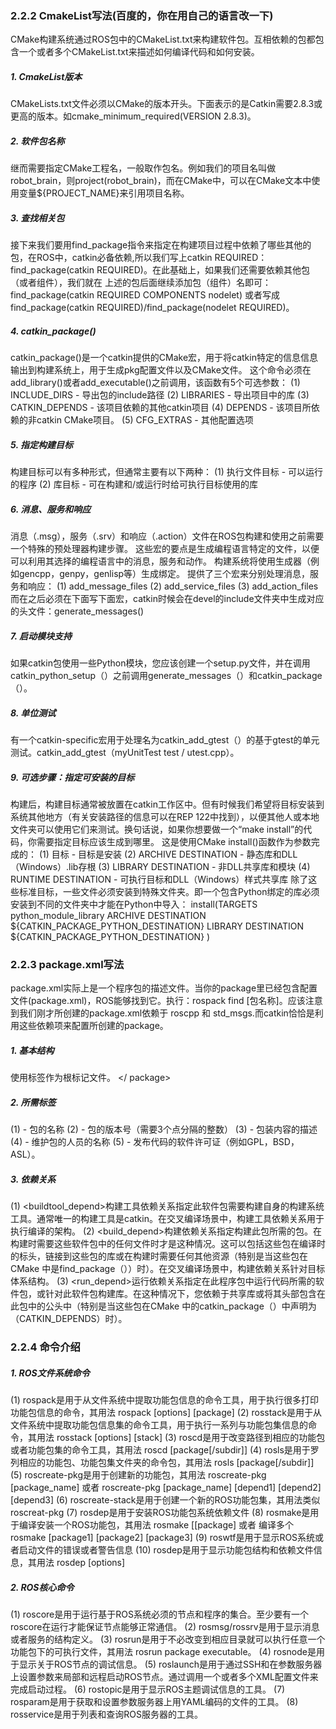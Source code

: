 ### 2.2.2 CmakeList写法(百度的，你在用自己的语言改一下)
CMake构建系统通过ROS包中的CMakeList.txt来构建软件包。互相依赖的包都包含一个或者多个CMakeList.txt来描述如何编译代码和如何安装。
##### 1. CmakeList版本
CMakeLists.txt文件必须以CMake的版本开头。下面表示的是Catkin需要2.8.3或更高的版本。如cmake_minimum_required(VERSION 2.8.3)。

##### 2. 软件包名称
继而需要指定CMake工程名，一般取作包名。例如我们的项目名叫做robot_brain，则project(robot_brain)，而在CMake中，可以在CMake文本中使用变量${PROJECT_NAME}来引用项目名称。

##### 3. 查找相关包
接下来我们要用find_package指令来指定在构建项目过程中依赖了哪些其他的包，在ROS中，catkin必备依赖,所以我们写上catkin REQUIRED：find_package(catkin REQUIRED)。在此基础上，如果我们还需要依赖其他包（或者组件），我们就在 上述的包后面继续添加包（组件）名即可：find_package(catkin REQUIRED COMPONENTS nodelet) 或者写成find_package(catkin REQUIRED)/find_package(nodelet REQUIRED)。

##### 4. catkin_package()
catkin_package()是一个catkin提供的CMake宏，用于将catkin特定的信息信息输出到构建系统上，用于生成pkg配置文件以及CMake文件。
这个命令必须在add_library()或者add_executable()之前调用，该函数有5个可选参数：
(1) INCLUDE_DIRS - 导出包的include路径
(2) LIBRARIES - 导出项目中的库
(3) CATKIN_DEPENDS - 该项目依赖的其他catkin项目
(4) DEPENDS - 该项目所依赖的非catkin CMake项目。
(5) CFG_EXTRAS - 其他配置选项

##### 5. 指定构建目标
构建目标可以有多种形式，但通常主要有以下两种：
(1) 执行文件目标 - 可以运行的程序
(2) 库目标 - 可在构建和/或运行时给可执行目标使用的库

##### 6. 消息、服务和响应
消息（.msg），服务（.srv）和响应（.action）文件在ROS包构建和使用之前需要一个特殊的预处理器构建步骤。 这些宏的要点是生成编程语言特定的文件，以便可以利用其选择的编程语言中的消息，服务和动作。 构建系统将使用生成器（例如gencpp，genpy，genlisp等）生成绑定。
提供了三个宏来分别处理消息，服务和响应：
(1) add_message_files
(2) add_service_files
(3) add_action_files
而在之后必须在下面写下面宏，catkin时候会在devel的include文件夹中生成对应的头文件：generate_messages()

##### 7. 启动模块支持
如果catkin包使用一些Python模块，您应该创建一个setup.py文件，并在调用catkin_python_setup（）之前调用generate_messages（）和catkin_package（）。

##### 8. 单位测试
有一个catkin-specific宏用于处理名为catkin_add_gtest（）的基于gtest的单元测试。catkin_add_gtest（myUnitTest test / utest.cpp）。

##### 9. 可选步骤：指定可安装的目标
构建后，构建目标通常被放置在catkin工作区中。但有时候我们希望将目标安装到系统其他地方（有关安装路径的信息可以在REP 122中找到），以便其他人或本地文件夹可以使用它们来测试。换句话说，如果你想要做一个“make install”的代码，你需要指定目标应该生成到哪里。
这是使用CMake install()函数作为参数完成的：
(1) 目标 - 目标是安装
(2) ARCHIVE DESTINATION - 静态库和DLL（Windows）.lib存根
(3) LIBRARY DESTINATION - 非DLL共享库和模块
(4) RUNTIME DESTINATION - 可执行目标和DLL（Windows）样式共享库
除了这些标准目标，一些文件必须安装到特殊文件夹。即一个包含Python绑定的库必须安装到不同的文件夹中才能在Python中导入：
install(TARGETS python_module_library
ARCHIVE DESTINATION ${CATKIN_PACKAGE_PYTHON_DESTINATION}
LIBRARY DESTINATION ${CATKIN_PACKAGE_PYTHON_DESTINATION}
)

### 2.2.3 package.xml写法
package.xml实际上是一个程序包的描述文件。当你的package里已经包含配置文件(package.xml)，ROS能够找到它。执行：rospack find [包名称]。应该注意到我们刚才所创建的package.xml依赖于 roscpp 和 std_msgs.而catkin恰恰是利用这些依赖项来配置所创建的package。

##### 1. 基本结构
使用<package>标签作为根标记文件。
<package>
</ package>

##### 2. 所需标签
(1) <name> - 包的名称
(2) <version> - 包的版本号（需要3个点分隔的整数）
(3) <description> - 包装内容的描述
(4) <maintainer> - 维护包的人员的名称
(5) <license> - 发布代码的软件许可证（例如GPL，BSD，ASL）。

##### 3. 依赖关系
(1) <buildtool_depend>构建工具依赖关系指定此软件包需要构建自身的构建系统工具。通常唯一的构建工具是catkin。在交叉编译场景中，构建工具依赖关系用于执行编译的架构。
(2) <build_depend>构建依赖关系指定构建此包所需的包。在构建时需要这些软件包中的任何文件时才是这种情况。这可以包括这些包在编译时的标头，链接到这些包的库或在构建时需要任何其他资源（特别是当这些包在CMake 中是find_package（））时）。在交叉编译场景中，构建依赖关系针对目标体系结构。
(3) <run_depend>运行依赖关系指定在此程序包中运行代码所需的软件包，或针对此软件包构建库。在这种情况下，您依赖于共享库或将其头部包含在此包中的公头中（特别是当这些包在CMake 中的catkin_package（）中声明为（CATKIN_DEPENDS）时）。

### 2.2.4 命令介绍
##### 1. ROS文件系统命令
(1) rospack是用于从文件系统中提取功能包信息的命令工具，用于执行很多打印功能包信息的命令，其用法 rospack <command> [options] [package]
(2) rosstack是用于从文件系统中提取功能包信息集的命令工具，用于执行一系列与功能包集信息的命令，其用法 rosstack [options] <command> [stack]
(3) roscd是用于改变路径到相应的功能包或者功能包集的命令工具，其用法 roscd [package[/subdir]]
(4) rosls是用于罗列相应的功能包、功能包集文件夹的命令包，其用法 rosls [package[/subdir]]
(5) roscreate-pkg是用于创建新的功能包，其用法 roscreate-pkg [package_name] 或者 roscreate-pkg [package_name] [depend1] [depend2] [depend3]
(6) roscreate-stack是用于创建一个新的ROS功能包集，其用法类似roscreat-pkg
(7) rosdep是用于安装ROS功能包系统依赖文件
(8) rosmake是用于编译安装一个ROS功能包，其用法 rosmake [[package] 或者 编译多个 rosmake [package1] [package2] [package3]
(9) roswtf是用于显示ROS系统或者启动文件的错误或者警告信息
(10) rosdep是用于显示功能包结构和依赖文件信息，其用法 rosdep [options]

##### 2. ROS核心命令
(1) roscore是用于运行基于ROS系统必须的节点和程序的集合。至少要有一个roscore在运行才能保证节点能够正常通信。
(2) rosmsg/rossrv是用于显示消息或者服务的结构定义。
(3) rosrun是用于不必改变到相应目录就可以执行任意一个功能包下的可执行文件，其用法 rosrun package executable。
(4) rosnode是用于显示关于ROS节点的调试信息。
(5) roslaunch是用于通过SSH和在参数服务器上设置参数来局部和远程启动ROS节点。通过调用一个或者多个XML配置文件来完成启动过程。
(6) rostopic是用于显示ROS主题调试信息的工具。
(7) rosparam是用于获取和设置参数服务器上用YAML编码的文件的工具。
(8) rosservice是用于列表和查询ROS服务器的工具。
